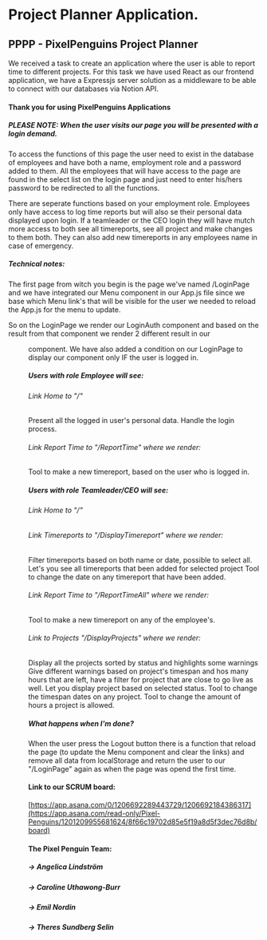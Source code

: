 # Project Planner Application.
## PPPP - PixelPenguins Project Planner
We received a task to create an application where the user is able to report time to different projects.
For this task we have used React as our frontend application, we have a Expressjs server solution as a middleware to be able to connect with our databases via Notion API. 

#### Thank you for using PixelPenguins Applications
##### PLEASE NOTE: When the user visits our page you will be presented with a login demand.
To access the functions of this page the user need to exist in the database of employees and have both a name, employment role and a password added to them. All the employees that
will have access to the page are found in the select list on the login page and just need to enter his/hers password to be redirected to all the functions.

There are seperate functions based on your employment role. Employees only have access to log time reports but will also se their personal data displayed upon login.
If a teamleader or the CEO login they will have mutch more access to both see all timereports, see all project and make changes to them both. 
They can also add new timereports in any employees name in case of emergency.

##### Technical notes:
The first page from witch you begin is the page we've named /LoginPage
and we have integrated our Menu component in our App.js file since we base which Menu link's that will be visible for the user
we needed to reload the App.js for the menu to update. 

So on the LoginPage we render our LoginAuth component and based on the result from that component we 
render 2 different result in our <Menu/> component. We have also added a condition on our LoginPage to display our 
<UserVisualize/> component only IF the user is logged in.

##### Users with role Employee will see: 
###### Link Home to "/" 
<UserVisualize/> Present all the logged in user's personal data.
<LoginAuth/> Handle the login process.

###### Link Report Time to "/ReportTime" where we render:
<LogTimereport/> Tool to make a new timereport, based on the user who is logged in. 

##### Users with role Teamleader/CEO will see:
###### Link Home to "/"

###### Link Timereports to "/DisplayTimereport" where we render:
<FilterTimereports/> Filter timereports based on both name or date, possible to select all.
<FilterProjectReports/> Let's you see all timereports that been added for selected project
<TimereportInputEdit/> Tool to change the date on any timereport that have been added. 

###### Link Report Time to "/ReportTimeAll" where we render:
<AddTimeReport>  Tool to make a new timereport on any of the employee's.

###### Link to Projects "/DisplayProjects" where we render: 
<AlertCompareEndDate/> Display all the projects sorted by status and highlights some warnings 
<Alert/> Give different warnings based on project's timespan and hos many hours that are left, have a filter for project that are close to go live as well. 
<ActiveProjects/> Let you display project based on selected status.
<ProjectInputEdit/> Tool to change the timespan dates on any project.
<ProjectHoursEdit/> Tool to change the amount of hours a project is allowed. 

##### What happens when I'm done?
When the user press the Logout button there is a function that reload the page (to update the Menu component and clear the links) and remove all
data from localStorage and return the user to our "/LoginPage" again as when the page was opend the first time.

#### Link to our SCRUM board:
[https://app.asana.com/0/1206692289443729/1206692184386317](https://app.asana.com/read-only/Pixel-Penguins/1201209955681624/8f66c19702d85e5f19a8d5f3dec76d8b/board)

#### The Pixel Penguin Team:
##### -> Angelica Lindström
##### -> Caroline Uthawong-Burr
##### -> Emil Nordin
##### -> Theres Sundberg Selin






















